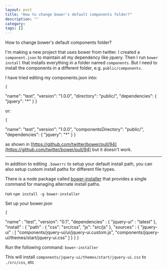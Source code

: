 ```yaml
---
layout: post
title: "How to change bower's default components folder?"
description: ""
category:
tags: []
---
```


How to change bower's default components folder?


I'm making a new project that uses bower from twitter. I created a `component.json` to maintain all my dependency like jquery. Then I run `bower install` that installs everything in a folder named `components`. But I need to install the components in a different folder, e.g. `public/components`.

I have tried editing my components.json into:

    {
"name": "test",
"version": "1.0.0",
"directory": "public/",
"dependencies": {
  "jquery": "*"
}
    }

or:

    {
"name": "test",
"version": "1.0.0",
"componentsDirectory": "public/",
"dependencies": {
  "jquery": "*"
}
    }

as shown in [https://github.com/twitter/bower/pull/94](https://github.com/twitter/bower/pull/94) but it doesn't work.


--------------------------------------- 
In addition to editing `.bowerrc` to setup your default install path, you can also setup custom install paths for different file types.

There is a node package called [bower-installer](https://www.npmjs.org/package/bower-installer) that provides a single command for managing alternate install paths.

run `npm install -g bower-installer`

Set up your bower.json

    {
"name" : "test",
"version": "0.1",
"dependencies" : {
  "jquery-ui" : "latest"
},
"install" : {
  "path" : {
    "css": "src/css",
    "js": "src/js"
  },
  "sources" : {
    "jquery-ui" : [
      "components/jquery-ui/ui/jquery-ui.custom.js",
      "components/jquery-ui/themes/start/jquery-ui.css"
    ]
  }
}
    }

Run the following command: `bower-installer`

This will install `components/jquery-ui/themes/start/jquery-ui.css` to `./src/css`, etc


